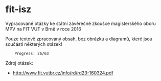 fit-isz
=======

Vypracované otázky ke státní závěrečné zkoušce magisterského oboru MPV na FIT VUT v Brně v roce 2016

Pouze textově zpracovaný obsah, bez obrázku a diagramů, které jsou součástí některých otázek!

		Progress: 26/63

Zdroj otázek:

 * http://www.fit.vutbr.cz/info/rd/rd23-160324.pdf
